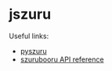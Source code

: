 # jszuru

Useful links: 
- [pyszuru](https://github.com/sgsunder/python-szurubooru)
- [szurubooru API reference](https://github.com/rr-/szurubooru/blob/master/doc/API.md)
